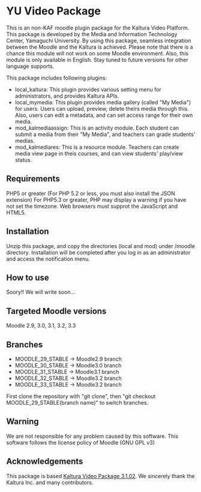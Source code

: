 YU Video Package
==================
This is an non-KAF moodle plugin package for the Kaltura Video Platform.
This package is developed by the Media and Information Technology Center, Yamaguchi University.
By using this package, seamless integration between the Moodle and the Kaltura is achieved.
Please note that there is a chance this module will not work on some Moodle environment.
Also, this module is only available in English.
Stay tuned to future versions for other language supports.

This package includes following plugins:

* local_kaltura: This plugin provides various setting menu for administrators, and provides Kaltura APIs.
* local_mymedia: This plugin provides media gallery (called "My Media") for users. Users can upload, preview, delete theirs media through this.  Also, users can edit a metadata, and can set access range for their own media.
* mod_kalmediaassign: This is an activity module. Each student can submit a media from their "My Media", and teachers can grade students' medias.
* mod_kalmediares: This is a resource module. Teachers can create media view page in theis courses, and can view students' play/view status.

Requirements
------

PHP5 or greater (For PHP 5.2 or less, you must also install the JSON extension)
For PHP5.3 or greater, PHP may display a warning if you have not set the timezone.
Web browsers must supprot the JavaScript and HTML5.

Installation
------

Unzip this package, and copy the directories (local and mod) under /moodle directory.
Installation will be completed after you log in as an administrator and access the notification menu.

How to use
------
Soory!!
We will write soon...

Targeted Moodle versions
------
Moodle 2.9, 3.0, 3.1, 3.2, 3.3

Branches
------
* MOODLE_29_STABLE -> Moodle2.9 branch 
* MOODLE_30_STABLE -> Moodle3.0 branch
* MOODLE_31_STABLE -> Moodle3.1 branch
* MOODLE_32_STABLE -> Moodle3.2 branch
* MOODLE_33_STABLE -> Moodle3.2 branch


First clone the repository with "git clone", then "git checkout MOODLE_29_STABLE(branch name)" to switch branches.

Warning
------
We are not responsible for any problem caused by this software. 
This software follows the license policy of Moodle (GNU GPL v3)

Acknowledgements
-------
This package is based [Kaltura Video Package 3.1.02](https://moodle.org/plugins/view.php?id=447).
We sincerely thank the Kaltura Inc. and many contributors.
